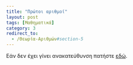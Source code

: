 ```yaml
---
title: "Πρώτοι αριθμοί"
layout: post
tags: [Μαθηματικά]
category: 3
redirect_to:
  - /Θεωρία-Αριθμών#section-5
---
```


Εάν δεν έχει γίνει ανακατεύθυνση πατήστε [εδώ](/Θεωρία-Αριθμών#section-5).
